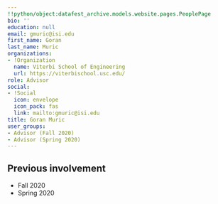 ```yaml
---
!!python/object:datafest_archive.models.website.pages.PeoplePage
bio: ''
education: null
email: gmuric@isi.edu
first_name: Goran
last_name: Muric
organizations:
- !Organization
  name: Viterbi School of Engineering
  url: https://viterbischool.usc.edu/
role: Advisor
social:
- !Social
  icon: envelope
  icon_pack: fas
  link: mailto:gmuric@isi.edu
title: Goran Muric
user_groups:
- Advisor (Fall 2020)
- Advisor (Spring 2020)
---
```


## Previous involvement

* Fall 2020
* Spring 2020